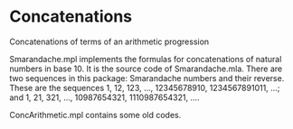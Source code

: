 # Concatenations
Concatenations of terms of an arithmetic progression

Smarandache.mpl implements the formulas for concatenations of natural numbers in base 10. It is the source code of Smarandache.mla. There are two sequences in this package: Smarandache numbers and their reverse. These are the sequences $1$, $12$, $123$, $\ldots$, $12345678910$, $1234567891011$, $\ldots$; and $1$, $21$, $321$, $\ldots$, $10987654321$, $1110987654321$, $\ldots$.

ConcArithmetic.mpl contains some old codes.


